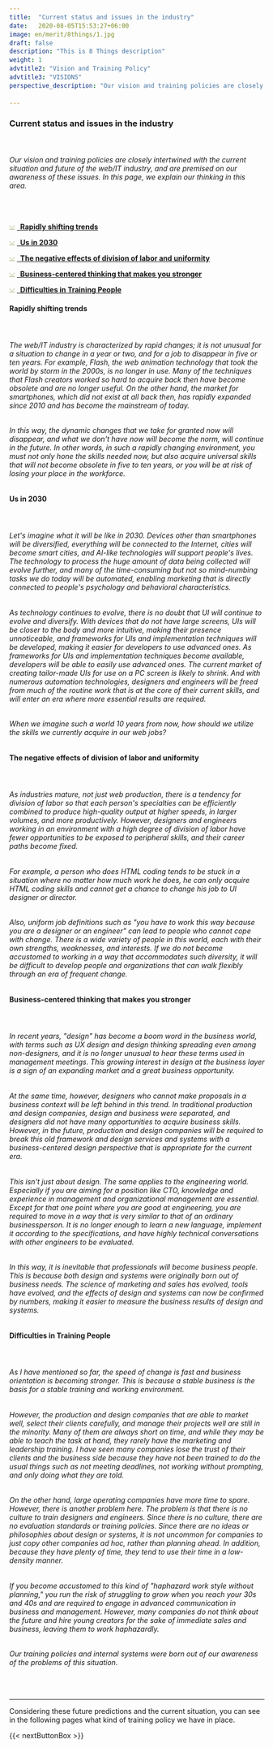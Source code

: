 ```yaml
---
title:  "Current status and issues in the industry"
date:   2020-08-05T15:53:27+06:00
image: en/merit/8things/1.jpg
draft: false
description: "This is 8 Things description"
weight: 1
advtitle2: "Vision and Training Policy"
advtitle3: "VISIONS"
perspective_description: "Our vision and training policies are closely related to the current state and future of the industry, and are premised on our awareness of these issues. In this section, we explain our approach to the current state of the industry and its issues."

---
```


### **Current status and issues in the industry**
&nbsp;
###### Our vision and training policies are closely intertwined with the current situation and future of the web/IT industry, and are premised on our awareness of these issues. In this page, we explain our thinking in this area.
&nbsp;

![Image Not Available](../../ico_arw_page_anchor.webp) [**&nbsp; Rapidly shifting trends**](#rapidly-shifting-trends)

![Image Not Available](../../ico_arw_page_anchor.webp) [**&nbsp; Us in 2030**](#us-in-2030)

![Image Not Available](../../ico_arw_page_anchor.webp) [**&nbsp; The negative effects of division of labor and uniformity**](#the-negative-effects-of-division-of-labor-and-uniformity)

![Image Not Available](../../ico_arw_page_anchor.webp) [**&nbsp; Business-centered thinking that makes you stronger**](#business-centered-thinking-that-makes-you-stronger)

![Image Not Available](../../ico_arw_page_anchor.webp) [**&nbsp; Difficulties in Training People**](#difficulties-in-training-people)

#### **Rapidly shifting trends**
&nbsp;
###### The web/IT industry is characterized by rapid changes; it is not unusual for a situation to change in a year or two, and for a job to disappear in five or ten years. For example, Flash, the web animation technology that took the world by storm in the 2000s, is no longer in use. Many of the techniques that Flash creators worked so hard to acquire back then have become obsolete and are no longer useful. On the other hand, the market for smartphones, which did not exist at all back then, has rapidly expanded since 2010 and has become the mainstream of today.
###### In this way, the dynamic changes that we take for granted now will disappear, and what we don't have now will become the norm, will continue in the future. In other words, in such a rapidly changing environment, you must not only hone the skills needed now, but also acquire universal skills that will not become obsolete in five to ten years, or you will be at risk of losing your place in the workforce.

#### **Us in 2030**
&nbsp;
###### Let's imagine what it will be like in 2030. Devices other than smartphones will be diversified, everything will be connected to the Internet, cities will become smart cities, and AI-like technologies will support people's lives. The technology to process the huge amount of data being collected will evolve further, and many of the time-consuming but not so mind-numbing tasks we do today will be automated, enabling marketing that is directly connected to people's psychology and behavioral characteristics.
###### As technology continues to evolve, there is no doubt that UI will continue to evolve and diversify. With devices that do not have large screens, UIs will be closer to the body and more intuitive, making their presence unnoticeable, and frameworks for UIs and implementation techniques will be developed, making it easier for developers to use advanced ones. As frameworks for UIs and implementation techniques become available, developers will be able to easily use advanced ones. The current market of creating tailor-made UIs for use on a PC screen is likely to shrink. And with numerous automation technologies, designers and engineers will be freed from much of the routine work that is at the core of their current skills, and will enter an era where more essential results are required.
###### When we imagine such a world 10 years from now, how should we utilize the skills we currently acquire in our web jobs?

#### **The negative effects of division of labor and uniformity**
&nbsp;
###### As industries mature, not just web production, there is a tendency for division of labor so that each person's specialties can be efficiently combined to produce high-quality output at higher speeds, in larger volumes, and more productively. However, designers and engineers working in an environment with a high degree of division of labor have fewer opportunities to be exposed to peripheral skills, and their career paths become fixed.
###### For example, a person who does HTML coding tends to be stuck in a situation where no matter how much work he does, he can only acquire HTML coding skills and cannot get a chance to change his job to UI designer or director.
###### Also, uniform job definitions such as "you have to work this way because you are a designer or an engineer" can lead to people who cannot cope with change. There is a wide variety of people in this world, each with their own strengths, weaknesses, and interests. If we do not become accustomed to working in a way that accommodates such diversity, it will be difficult to develop people and organizations that can walk flexibly through an era of frequent change.

#### **Business-centered thinking that makes you stronger**
&nbsp;
###### In recent years, "design" has become a boom word in the business world, with terms such as UX design and design thinking spreading even among non-designers, and it is no longer unusual to hear these terms used in management meetings. This growing interest in design at the business layer is a sign of an expanding market and a great business opportunity.
###### At the same time, however, designers who cannot make proposals in a business context will be left behind in this trend. In traditional production and design companies, design and business were separated, and designers did not have many opportunities to acquire business skills. However, in the future, production and design companies will be required to break this old framework and design services and systems with a business-centered design perspective that is appropriate for the current era.
###### This isn't just about design. The same applies to the engineering world. Especially if you are aiming for a position like CTO, knowledge and experience in management and organizational management are essential. Except for that one point where you are good at engineering, you are required to move in a way that is very similar to that of an ordinary businessperson. It is no longer enough to learn a new language, implement it according to the specifications, and have highly technical conversations with other engineers to be evaluated.
###### In this way, it is inevitable that professionals will become business people. This is because both design and systems were originally born out of business needs. The science of marketing and sales has evolved, tools have evolved, and the effects of design and systems can now be confirmed by numbers, making it easier to measure the business results of design and systems.

#### **Difficulties in Training People**
&nbsp;
###### As I have mentioned so far, the speed of change is fast and business orientation is becoming stronger. This is because a stable business is the basis for a stable training and working environment.
###### However, the production and design companies that are able to market well, select their clients carefully, and manage their projects well are still in the minority. Many of them are always short on time, and while they may be able to teach the task at hand, they rarely have the marketing and leadership training. I have seen many companies lose the trust of their clients and the business side because they have not been trained to do the usual things such as not meeting deadlines, not working without prompting, and only doing what they are told.
###### On the other hand, large operating companies have more time to spare. However, there is another problem here. The problem is that there is no culture to train designers and engineers. Since there is no culture, there are no evaluation standards or training policies. Since there are no ideas or philosophies about design or systems, it is not uncommon for companies to just copy other companies ad hoc, rather than planning ahead. In addition, because they have plenty of time, they tend to use their time in a low-density manner.
###### If you become accustomed to this kind of "haphazard work style without planning," you run the risk of struggling to grow when you reach your 30s and 40s and are required to engage in advanced communication in business and management. However, many companies do not think about the future and hire young creators for the sake of immediate sales and business, leaving them to work haphazardly.

###### Our training policies and internal systems were born out of our awareness of the problems of this situation.
&nbsp;

---
Considering these future predictions and the current situation, you can see in the following pages what kind of training policy we have in place.

{{< nextButtonBox >}}
